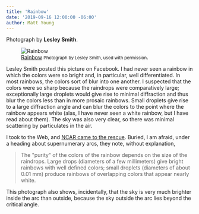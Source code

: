 ```yaml
---
title: 'Rainbow'
date: '2019-09-16 12:00:00 -06:00'
author: Matt Young
---
```


Photograph by **Lesley Smith**.


<figure>
<img src="/PT/uploads/2019/IMG_4815_Lesley_Smith_Rainbow_600.jpg" alt="Rainbow"/>
<figcaption>
<a href="https://eo.ucar.edu/rainbows/">Rainbow</a> <small>Photograph by Lesley Smith, used with permission</small>. </figcaption>
</figure>

Lesley Smith posted this picture on Facebook. I had never seen a rainbow in which the colors were so bright and, in particular, well differentiated. In most rainbows, the colors sort of blur into one another. I suspected that the colors were so sharp because the raindrops were comparatively large; exceptionally large droplets would give rise to minimal diffraction and thus blur the colors less than in more prosaic rainbows. Small droplets give rise to a large diffraction angle and can blur the colors to the point where the rainbow appears white (alas, I have never seen a white rainbow, but I have read about them). The sky was also very clear, so there was minimal scattering by particulates in the air.

I took to the Web, and <a href="https://eo.ucar.edu/rainbows/">NCAR came to the rescue</a>. Buried, I am afraid, under a heading about supernumerary arcs, they note, without explanation,

<blockquote>The "purity" of the colors of the rainbow depends on the size of the raindrops. Large drops (diameters of a few millimeters) give bright rainbows with well defined colors; small droplets (diameters of about 0.01 mm) produce rainbows of overlapping colors that appear nearly white.</blockquote>

This photograph also shows, incidentally, that the sky is very much brighter inside the arc than outside, because the sky outside the arc lies beyond the critical angle.

